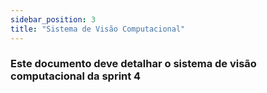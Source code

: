 ```yaml
---
sidebar_position: 3
title: "Sistema de Visão Computacional"
---
```


### Este documento deve detalhar o sistema de visão computacional da sprint 4